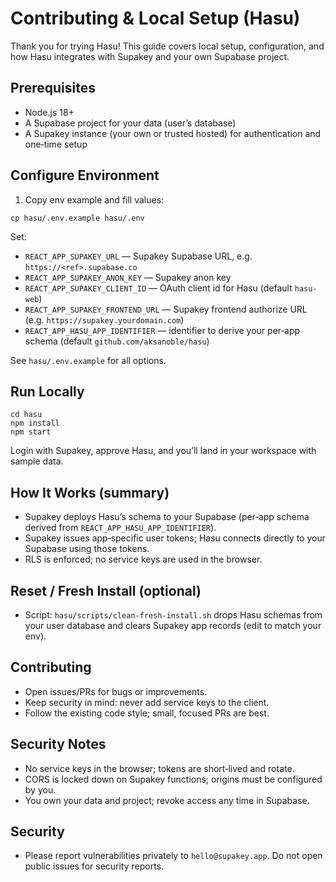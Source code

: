 # Contributing & Local Setup (Hasu)

Thank you for trying Hasu! This guide covers local setup, configuration, and how Hasu integrates with Supakey and your own Supabase project.

## Prerequisites
- Node.js 18+
- A Supabase project for your data (user’s database)
- A Supakey instance (your own or trusted hosted) for authentication and one‑time setup

## Configure Environment
1) Copy env example and fill values:
```
cp hasu/.env.example hasu/.env
```
Set:
- `REACT_APP_SUPAKEY_URL` — Supakey Supabase URL, e.g. `https://<ref>.supabase.co`
- `REACT_APP_SUPAKEY_ANON_KEY` — Supakey anon key
- `REACT_APP_SUPAKEY_CLIENT_ID` — OAuth client id for Hasu (default `hasu-web`)
- `REACT_APP_SUPAKEY_FRONTEND_URL` — Supakey frontend authorize URL (e.g. `https://supakey.yourdomain.com`)
- `REACT_APP_HASU_APP_IDENTIFIER` — identifier to derive your per‑app schema (default `github.com/aksanoble/hasu`)

See `hasu/.env.example` for all options.

## Run Locally
```
cd hasu
npm install
npm start
```
Login with Supakey, approve Hasu, and you’ll land in your workspace with sample data.

## How It Works (summary)
- Supakey deploys Hasu’s schema to your Supabase (per‑app schema derived from `REACT_APP_HASU_APP_IDENTIFIER`).
- Supakey issues app‑specific user tokens; Hasu connects directly to your Supabase using those tokens.
- RLS is enforced; no service keys are used in the browser.

## Reset / Fresh Install (optional)
- Script: `hasu/scripts/clean-fresh-install.sh` drops Hasu schemas from your user database and clears Supakey app records (edit to match your env).

## Contributing
- Open issues/PRs for bugs or improvements.
- Keep security in mind: never add service keys to the client.
- Follow the existing code style; small, focused PRs are best.

## Security Notes
- No service keys in the browser; tokens are short‑lived and rotate.
- CORS is locked down on Supakey functions; origins must be configured by you.
- You own your data and project; revoke access any time in Supabase.

## Security
- Please report vulnerabilities privately to `hello@supakey.app`. Do not open public issues for security reports.
